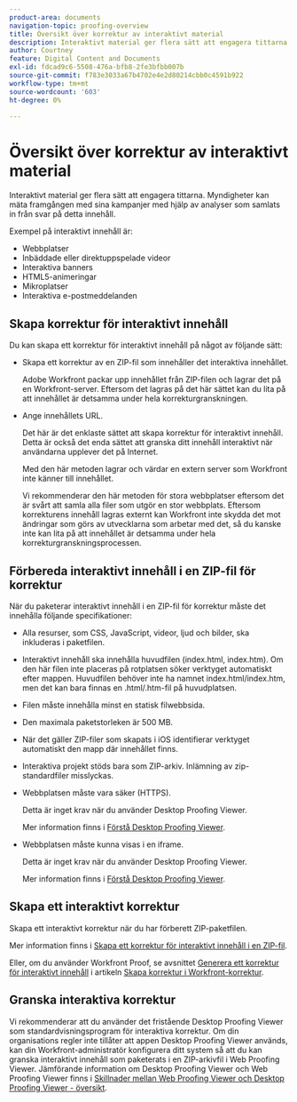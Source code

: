 ```yaml
---
product-area: documents
navigation-topic: proofing-overview
title: Översikt över korrektur av interaktivt material
description: Interaktivt material ger flera sätt att engagera tittarna. Myndigheter kan mäta framgången med sina kampanjer med hjälp av analyser som samlats in från svar på detta innehåll.
author: Courtney
feature: Digital Content and Documents
exl-id: fdcad9c6-5508-476a-bfb8-2fe3bfbb007b
source-git-commit: f783e3033a67b4702e4e2d80214cbb0c4591b922
workflow-type: tm+mt
source-wordcount: '603'
ht-degree: 0%

---
```


# Översikt över korrektur av interaktivt material

<!-- Audited: 01/2024 -->

Interaktivt material ger flera sätt att engagera tittarna. Myndigheter kan mäta framgången med sina kampanjer med hjälp av analyser som samlats in från svar på detta innehåll.

Exempel på interaktivt innehåll är:

* Webbplatser
* Inbäddade eller direktuppspelade videor
* Interaktiva banners
* HTML5-animeringar
* Mikroplatser
* Interaktiva e-postmeddelanden

## Skapa korrektur för interaktivt innehåll

Du kan skapa ett korrektur för interaktivt innehåll på något av följande sätt:

* Skapa ett korrektur av en ZIP-fil som innehåller det interaktiva innehållet.

  Adobe Workfront packar upp innehållet från ZIP-filen och lagrar det på en Workfront-server. Eftersom det lagras på det här sättet kan du lita på att innehållet är detsamma under hela korrekturgranskningen.

* Ange innehållets URL.

  Det här är det enklaste sättet att skapa korrektur för interaktivt innehåll. Detta är också det enda sättet att granska ditt innehåll interaktivt när användarna upplever det på Internet.

  Med den här metoden lagrar och värdar en extern server som Workfront inte känner till innehållet.

  Vi rekommenderar den här metoden för stora webbplatser eftersom det är svårt att samla alla filer som utgör en stor webbplats. Eftersom korrekturens innehåll lagras externt kan Workfront inte skydda det mot ändringar som görs av utvecklarna som arbetar med det, så du kanske inte kan lita på att innehållet är detsamma under hela korrekturgranskningsprocessen.

## Förbereda interaktivt innehåll i en ZIP-fil för korrektur

När du paketerar interaktivt innehåll i en ZIP-fil för korrektur måste det innehålla följande specifikationer:

* Alla resurser, som CSS, JavaScript, videor, ljud och bilder, ska inkluderas i paketfilen.
* Interaktivt innehåll ska innehålla huvudfilen (index.html, index.htm). Om den här filen inte placeras på rotplatsen söker verktyget automatiskt efter mappen. Huvudfilen behöver inte ha namnet index.html/index.htm, men det kan bara finnas en .html/.htm-fil på huvudplatsen.
* Filen måste innehålla minst en statisk filwebbsida.
* Den maximala paketstorleken är 500 MB.
* När det gäller ZIP-filer som skapats i iOS identifierar verktyget automatiskt den mapp där innehållet finns.
* Interaktiva projekt stöds bara som ZIP-arkiv. Inlämning av zip-standardfiler misslyckas.
* Webbplatsen måste vara säker (HTTPS).

  Detta är inget krav när du använder Desktop Proofing Viewer.

  Mer information finns i [Förstå Desktop Proofing Viewer](../../../workfront-proof/wp-work-proofsfiles/review-proofs-dpv/destop-proofing-viewer.md).

* Webbplatsen måste kunna visas i en iframe.

  Detta är inget krav när du använder Desktop Proofing Viewer.

  Mer information finns i [Förstå Desktop Proofing Viewer](../../../workfront-proof/wp-work-proofsfiles/review-proofs-dpv/destop-proofing-viewer.md).

## Skapa ett interaktivt korrektur

Skapa ett interaktivt korrektur när du har förberett ZIP-paketfilen.

Mer information finns i [Skapa ett korrektur för interaktivt innehåll i en ZIP-fil](../../../review-and-approve-work/proofing/creating-proofs-within-workfront/generate-proof-interactive-content.md).

Eller, om du använder Workfront Proof, se avsnittet [Generera ett korrektur för interaktivt innehåll](../../../workfront-proof/wp-work-proofsfiles/create-proofs-and-files/generate-proofs.md#generate-a-proof-for-interactive-content) i artikeln [Skapa korrektur i Workfront-korrektur](../../../workfront-proof/wp-work-proofsfiles/create-proofs-and-files/generate-proofs.md).

## Granska interaktiva korrektur

Vi rekommenderar att du använder det fristående Desktop Proofing Viewer som standardvisningsprogram för interaktiva korrektur. Om din organisations regler inte tillåter att appen Desktop Proofing Viewer används, kan din Workfront-administratör konfigurera ditt system så att du kan granska interaktivt innehåll som paketerats i en ZIP-arkivfil i Web Proofing Viewer. Jämförande information om Desktop Proofing Viewer och Web Proofing Viewer finns i [Skillnader mellan Web Proofing Viewer och Desktop Proofing Viewer - översikt](../../../review-and-approve-work/proofing/proofing-overview/understand-differences-between-web-viewer.md).
